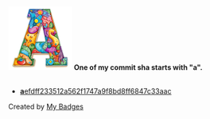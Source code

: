 <img src="https://github.com/my-badges/my-badges/blob/master/badges/abc-commit/a-commit.png?raw=true" alt="One of my commit sha starts with &quot;a&quot;." title="One of my commit sha starts with &quot;a&quot;." width="128">
<strong>One of my commit sha starts with &quot;a&quot;.</strong>
<br><br>

- <a href="https://github.com/Siddhant-K-code/zx-examples/commit/aefdff233512a562f1747a9f8bd8ff6847c33aac"><strong>a</strong>efdff233512a562f1747a9f8bd8ff6847c33aac</a>


Created by <a href="https://github.com/my-badges/my-badges">My Badges</a>